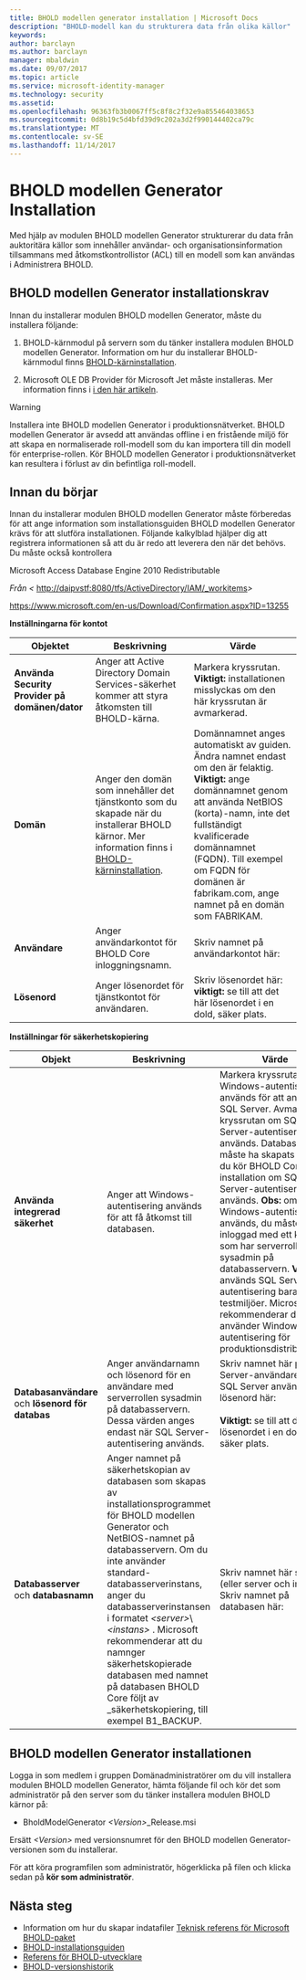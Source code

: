 ```yaml
---
title: BHOLD modellen generator installation | Microsoft Docs
description: "BHOLD-modell kan du strukturera data från olika källor"
keywords: 
author: barclayn
ms.author: barclayn
manager: mbaldwin
ms.date: 09/07/2017
ms.topic: article
ms.service: microsoft-identity-manager
ms.technology: security
ms.assetid: 
ms.openlocfilehash: 96363fb3b0067ff5c8f8c2f32e9a855464038653
ms.sourcegitcommit: 0d8b19c5d4bfd39d9c202a3d2f990144402ca79c
ms.translationtype: MT
ms.contentlocale: sv-SE
ms.lasthandoff: 11/14/2017
---
```

# <a name="bhold-model-generator-installation"></a>BHOLD modellen Generator Installation

Med hjälp av modulen BHOLD modellen Generator strukturerar du data från auktoritära källor som innehåller användar- och organisationsinformation tillsammans med åtkomstkontrollistor (ACL) till en modell som kan användas i Administrera BHOLD.

## <a name="bhold-model-generator-installation-requirements"></a>BHOLD modellen Generator installationskrav 

Innan du installerar modulen BHOLD modellen Generator, måste du installera följande:

1. BHOLD-kärnmodul på servern som du tänker installera modulen BHOLD modellen Generator. Information om hur du installerar BHOLD-kärnmodul finns [BHOLD-kärninstallation](https://technet.microsoft.com/en-us/library/jj134095(v=ws.10).aspx).

2. Microsoft OLE DB Provider för Microsoft Jet måste installeras. Mer information finns i [i den här artikeln](http://support.microsoft.com/kb/271908).

>[!WARNING]
Installera inte BHOLD modellen Generator i produktionsnätverket. BHOLD modellen Generator är avsedd att användas offline i en fristående miljö för att skapa en normaliserade roll-modell som du kan importera till din modell för enterprise-rollen. Kör BHOLD modellen Generator i produktionsnätverket kan resultera i förlust av din befintliga roll-modell.

## <a name="before-you-begin"></a>Innan du börjar

Innan du installerar modulen BHOLD modellen Generator måste förberedas för att ange information som installationsguiden BHOLD modellen Generator krävs för att slutföra installationen. Följande kalkylblad hjälper dig att registrera informationen så att du är redo att leverera den när det behövs. Du måste också kontrollera

Microsoft Access Database Engine 2010 Redistributable

 

*Från \<*  <http://daipvstf:8080/tfs/ActiveDirectory/IAM/_workitems>*\>*

 

<https://www.microsoft.com/en-us/Download/Confirmation.aspx?ID=13255>

**Inställningarna för kontot**

| **Objektet**                                    | **Beskrivning**                                                                                                                                                                                                           | **Värde**                                                                                                                                                                                                                                                                                                            |
|---------------------------------------------|---------------------------------------------------------------------------------------------------------------------------------------------------------------------------------------------------------------------------|----------------------------------------------------------------------------------------------------------------------------------------------------------------------------------------------------------------------------------------------------------------------------------------------------------------------|
| **Använda Security Provider på domänen/dator** | Anger att Active Directory Domain Services-säkerhet kommer att styra åtkomsten till BHOLD-kärna.                                                                                                                | Markera kryssrutan. **Viktigt:** installationen misslyckas om den här kryssrutan är avmarkerad.                                                                                                                                                                                                                   |
| **Domän**                                  | Anger den domän som innehåller det tjänstkonto som du skapade när du installerar BHOLD kärnor. Mer information finns i [BHOLD-kärninstallation](https://technet.microsoft.com/en-us/library/jj134095(v=ws.10).aspx). | Domännamnet anges automatiskt av guiden. Ändra namnet endast om den är felaktig. **Viktigt:** ange domännamnet genom att använda NetBIOS (korta)-namn, inte det fullständigt kvalificerade domännamnet (FQDN). Till exempel om FQDN för domänen är fabrikam.com, ange namnet på en domän som FABRIKAM. |
| **Användare**                                    | Anger användarkontot för BHOLD Core inloggningsnamn.                                                                                                                                                          | Skriv namnet på användarkontot här:                                                                                                                                                                                                                                                                                    |
| **Lösenord**                                | Anger lösenordet för tjänstkontot för användaren.                                                                                                                                                                       | Skriv lösenordet här: **viktigt:** se till att det här lösenordet i en dold, säker plats.                                                                                                                                                                                                                  |

**Inställningar för säkerhetskopiering**

| Objekt                                        | Beskrivning                                                                                                                                                                                                                                                                                                                                                                                                                  | Värde                                                                                                                                                                                                                                                                                                                                                                                                                                                                                                                                                               |
|---------------------------------------------|------------------------------------------------------------------------------------------------------------------------------------------------------------------------------------------------------------------------------------------------------------------------------------------------------------------------------------------------------------------------------------------------------------------------------|---------------------------------------------------------------------------------------------------------------------------------------------------------------------------------------------------------------------------------------------------------------------------------------------------------------------------------------------------------------------------------------------------------------------------------------------------------------------------------------------------------------------------------------------------------------------|
| **Använda integrerad säkerhet**                 | Anger att Windows-autentisering används för att få åtkomst till databasen.                                                                                                                                                                                                                                                                                                                                                        | Markera kryssrutan om Windows-autentisering används för att ansluta till SQL Server. Avmarkera kryssrutan om SQL Server-autentisering används. Databasen måste ha skapats innan du kör BHOLD Core installation om SQL Server-autentisering används. **Obs:** om Windows-autentisering används, du måste vara inloggad med ett konto som har serverrollen sysadmin på databasservern. **Viktigt:** används SQL Server-autentisering bara i testmiljöer. Microsoft att rekommenderar du använder Windows-autentisering för produktionsdistributioner. |
| **Databasanvändare** och **lösenord för databas** | Anger användarnamn och lösenord för en användare med serverrollen sysadmin på databasservern. Dessa värden anges endast när SQL Server-autentisering används.                                                                                                                                                                                                                                                  | Skriv namnet här på SQL Server-användare: skriva SQL Server användarens lösenord här: </br></br> **Viktigt:** se till att det här lösenordet i en dold, säker plats.                                                                                                                                                                                                                                                                                                                                                                                                           |
| **Databasserver** och **databasnamn**   | Anger namnet på säkerhetskopian av databasen som skapas av installationsprogrammet för BHOLD modellen Generator och NetBIOS-namnet på databasservern. Om du inte använder standard-databasserverinstans, anger du databasserverinstansen i formatet  *\<server\>*\\*\<instans\>* .  Microsoft rekommenderar att du namnger säkerhetskopierade databasen med namnet på databasen BHOLD Core följt av \_säkerhetskopiering, till exempel B1_BACKUP. | Skriv namnet här server (eller server och instans): </br> Skriv namnet på databasen här:

## <a name="bhold-model-generator-setup"></a>BHOLD modellen Generator installationen

Logga in som medlem i gruppen Domänadministratörer om du vill installera modulen BHOLD modellen Generator, hämta följande fil och kör det som administratör på den server som du tänker installera modulen BHOLD kärnor på:

- BholdModelGenerator  *\<Version\>*\_Release.msi

Ersätt  *\<Version\>*  med versionsnumret för den BHOLD modellen Generator-versionen som du installerar.

För att köra programfilen som administratör, högerklicka på filen och klicka sedan på **kör som administratör**.

## <a name="next-steps"></a>Nästa steg

- Information om hur du skapar indatafiler [Teknisk referens för Microsoft BHOLD-paket](https://technet.microsoft.com/en-us/library/jj134935(v=ws.10).aspx)
- [BHOLD-installationsguiden](bhold-installation-guide.md)
- [Referens för BHOLD-utvecklare](../reference/mim2016-bhold-developer-reference.md)
- [BHOLD-versionshistorik](../reference/version-bhold-history.md)